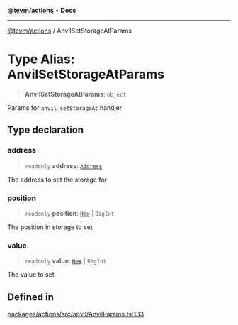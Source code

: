[**@tevm/actions**](../README.md) • **Docs**

***

[@tevm/actions](../globals.md) / AnvilSetStorageAtParams

# Type Alias: AnvilSetStorageAtParams

> **AnvilSetStorageAtParams**: `object`

Params for `anvil_setStorageAt` handler

## Type declaration

### address

> `readonly` **address**: [`Address`](Address.md)

The address to set the storage for

### position

> `readonly` **position**: [`Hex`](Hex.md) \| `BigInt`

The position in storage to set

### value

> `readonly` **value**: [`Hex`](Hex.md) \| `BigInt`

The value to set

## Defined in

[packages/actions/src/anvil/AnvilParams.ts:133](https://github.com/evmts/tevm-monorepo/blob/main/packages/actions/src/anvil/AnvilParams.ts#L133)
